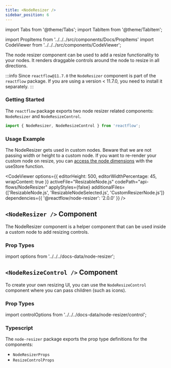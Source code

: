 ```yaml
---
title: <NodeResizer />
sidebar_position: 6
---
```


import Tabs from '@theme/Tabs';
import TabItem from '@theme/TabItem';

import PropItems from '../../../src/components/Docs/PropItems'
import CodeViewer from '../../../src/components/CodeViewer';

The node resizer component can be used to add a resize functionality to your nodes. It renders draggable controls around the node to resize in all directions.

:::info
Since `reactflow@11.7.0` the `NodeResizer` component is part of the `reactflow` package. If you are using a version < 11.7.0, you need to install it separately.
:::

### Getting Started

The `reactflow` package exports two node resizer related components: `NodeResizer` and `NodeResizeControl`.

```jsx
import { NodeResizer, NodeResizeControl } from 'reactflow';
```

### Usage Example

The NodeResizer gets used in custom nodes. Beware that we are not passing width or height to a custom node. If you want to re-render your custom node on resize, you can [access the node dimensions](/docs/api/nodes/custom-nodes/#dimensions-and-other-values-from-a-node) with the useStore function.

<CodeViewer options={{ editorHeight: 500, editorWidthPercentage: 45, wrapContent: true }} activeFile="ResizableNode.js" codePath="api-flows/NodeResizer" applyStyles={false} additionalFiles={['ResizableNode.js', 'ResizableNodeSelected.js', 'CustomResizerNode.js']} dependencies={{ '@reactflow/node-resizer': '2.0.0' }} />

## `<NodeResizer />` Component

The NodeResizer component is a helper component that can be used inside a custom node to add resizing controls.

### Prop Types

import options from '../../../docs-data/node-resizer';

<PropItems props={options} />

## `<NodeResizeControl />` Component

To create your own resizing UI, you can use the `NodeResizeControl` component where you can pass children (such as icons).

### Prop Types

import controlOptions from '../../../docs-data/node-resizer/control';

<PropItems props={controlOptions} />

### Typescript

The `node-resizer` package exports the prop type definitions for the components:

- `NodeResizerProps`
- `ResizeControlProps`

